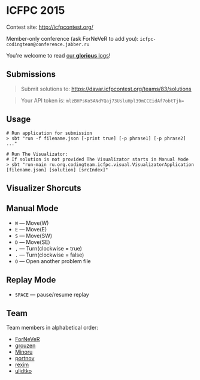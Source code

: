 ICFPC 2015
==========
Contest site: http://icfpcontest.org/

Member-only conference (ask ForNeVeR to add you): `icfpc-codingteam@conference.jabber.ru`

You're welcome to read [our **glorious** logs][logs]!

[logs]: http://0xd34df00d.me/logs/chat/icfpc-codingteam@conference.jabber.ru/2015/08/

Submissions
-----------
> Submit solutions to: https://davar.icfpcontest.org/teams/83/solutions

> Your API token is: `mlzBHPsKo5ANdYQaj73UsluHpl39mCCEidAf7obtTjk=`

Usage
-----

    # Run application for submission
    > sbt "run -f filename.json [-print true] [-p phrase1] [-p phrase2] ..." 

    # Run The Visualizator:
    # If solution is not provided The Visualizator starts in Manual Mode
    > sbt "run-main ru.org.codingteam.icfpc.visual.VisualizatorApplication [filename.json] [solution] [srcIndex]"

Visualizer Shorcuts
-------------------

## Manual Mode ##

- `W` — Move(W)
- `E` — Move(E)
- `S` — Move(SW)
- `D` — Move(SE)
- `,` — Turn(clockwise = true)
- `.` — Turn(clockwise = false)
- `O` — Open another problem file

## Replay Mode ##

- `SPACE` — pause/resume replay

Team
----
Team members in alphabetical order:

- [ForNeVeR][fornever]
- [grouzen][]
- [Minoru][minoru]
- [portnov][]
- [rexim][]
- [ulidtko][]

[fornever]: https://github.com/ForNeVeR
[grouzen]: https://github.com/grouzen
[minoru]: https://github.com/Minoru
[portnov]: https://github.com/portnov
[rexim]: https://github.com/rexim
[ulidtko]: https://github.com/ulidtko
